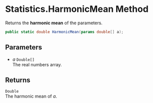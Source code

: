 # Statistics.HarmonicMean Method

Returns the __harmonic mean__ of the parameters.

```C#
public static double HarmonicMean(params double[] a);
```

## Parameters
* _a_ `Double[]`  
  The real numbers array.

## Returns
`Double`  
The harmonic mean of _a_.

